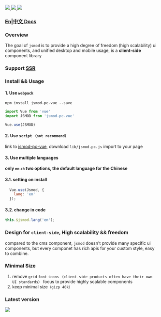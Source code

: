 <p>
  <a href="https://github.com/chaogao/jsmod-pc-vue" target="_blank">
    <img src="https://img.shields.io/npm/v/jsmod-pc-vue.svg?style=flat-square">
  </a>

  <a href="https://github.com/chaogao/jsmod-pc-vue" target="_blank">
    <img src="https://img.shields.io/npm/dm/jsmod-pc-vue.svg?style=flat-square">
  </a>


  <a href="https://github.com/chaogao/jsmod-pc-vue" target="_blank">
    <img src="https://img.shields.io/npm/l/jsmod-pc-vue.svg?style=flat-square">
  </a>
</p>

### [En|中文 Docs](http://jsmod-vue.tedfe.com/)

### Overview
The goal of `jsmod` is to provide a high degree of freedom (high scalability) ui components, and unified desktop and mobile usage, is a **client-side** component library

### Support [SSR](https://ssr.vuejs.org/)

### Install && Usage
#### 1. Use `webpack`

```
npm install jsmod-pc-vue --save

```

```javascript
import Vue from 'vue'
import JSMOD from 'jsmod-pc-vue'

Vue.use(JSMOD)
```

#### 2. Use `script` `（not recommend）`
link to [jsmod-pc-vue](https://github.com/chaogao/jsmod-pc-vue), download `lib/jsmod.pc.js` import to your page


#### 3. Use multiple languages

**only `en` `zh` two options, the default language for the Chinese**

#### 3.1. setting on install

```javascript
  Vue.use(Jsmod, {
    lang: 'en'
  });
```

#### 3.2. change in code

```javascript
this.$jsmod.lang('en');
```

### Design for `client-side`, High scalability && freedom
compared to the cms component, `jsmod` doesn't provide many specific ui components, but every componet has rich apis for your custom style, easy to combine.


### Minimal Size
1. remove `grid` `font` `icons` `（client-side products often have their own UI standards）` focus to provide highly scalable components
2. keep minimal size`（gizp 40k）`


### Latest version
<a href="https://github.com/chaogao/jsmod-pc-vue" target="_blank">
  <img src="https://img.shields.io/npm/v/jsmod-pc-vue.svg?style=flat-square">
</a>

